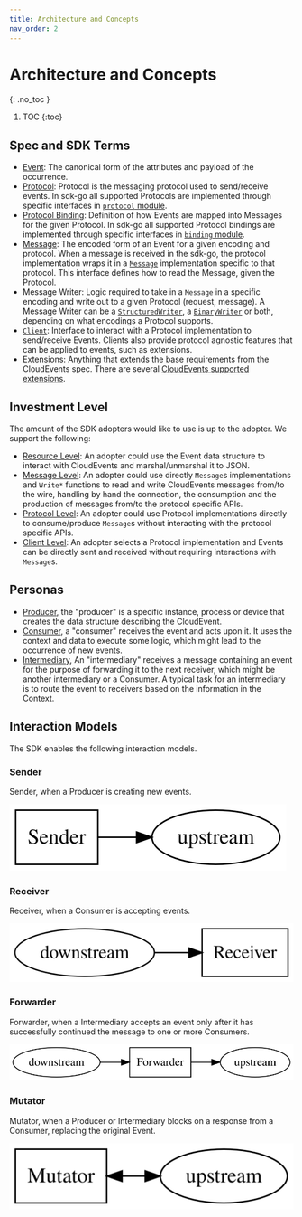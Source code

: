 ```yaml
---
title: Architecture and Concepts
nav_order: 2
---
```


# Architecture and Concepts
{: .no_toc }

1. TOC
{:toc}

## Spec and SDK Terms

- [Event](https://github.com/cloudevents/spec/blob/master/spec.md#event): 
  The canonical form of the attributes and payload of the occurrence.
- [Protocol](https://github.com/cloudevents/spec/blob/master/spec.md#protocol): 
  Protocol is the messaging protocol used to send/receive events. In sdk-go all supported 
  Protocols are implemented through specific interfaces in 
  [`protocol` module](../v2/protocol).
- [Protocol Binding](https://github.com/cloudevents/spec/blob/master/spec.md#protocol-binding): 
  Definition of how Events are mapped into Messages for the given Protocol. In sdk-go all
  supported Protocol bindings are implemented through specific interfaces in 
  [`binding` module](../v2/binding).
- [Message](https://github.com/cloudevents/spec/blob/master/spec.md#message): 
  The encoded form of an Event for a given encoding and protocol. 
  When a message is received in the sdk-go, the protocol implementation wraps it in a 
  [`Message`](../v2/binding/message.go)
  implementation specific to that protocol. This interface defines how to read the Message, 
  given the Protocol.
- Message Writer: Logic required to take in a `Message` in a specific encoding and write out to a
  given Protocol (request, message). A Message Writer can be a 
  [`StructuredWriter`](../v2/binding/structured_writer.go), 
  a [`BinaryWriter`](../v2/binding/binary_writer.go) or both, depending on what encodings a 
  Protocol supports.
- [`Client`](../v2/client/client.go): Interface to interact with a Protocol implementation 
  to send/receive Events. Clients also provide protocol agnostic features that can be 
  applied to events, such as extensions.
- Extensions: Anything that extends the base requirements from the CloudEvents spec. 
  There are several
  [CloudEvents supported extensions](https://github.com/cloudevents/spec/tree/master/extensions).

## Investment Level

The amount of the SDK adopters would like to use is up to the adopter. We
support the following:

- [Resource Level](event_data_structure.md): An adopter could use the Event data structure to interact with CloudEvents 
  and marshal/unmarshal it to JSON.
- [Message Level](protocol_implementations.md): An adopter could use directly `Message`s implementations and `Write*` functions 
  to read and write CloudEvents messages from/to the wire, handling by hand the connection, the 
  consumption and the production of messages from/to the protocol specific APIs.
- [Protocol Level](protocol_implementations.md): An adopter could use Protocol implementations directly to consume/produce `Message`s
  without interacting with the protocol specific APIs.
- [Client Level](../v2/client/client.go): An adopter selects a Protocol implementation and Events can 
  be directly sent and received without requiring interactions with `Message`s.

## Personas

- [Producer](https://github.com/cloudevents/spec/blob/master/spec.md#producer),
  the "producer" is a specific instance, process or device that creates the data
  structure describing the CloudEvent.
- [Consumer](https://github.com/cloudevents/spec/blob/master/spec.md#consumer),
  a "consumer" receives the event and acts upon it. It uses the context and data
  to execute some logic, which might lead to the occurrence of new events.
- [Intermediary](https://github.com/cloudevents/spec/blob/master/spec.md#intermediary),
  An "intermediary" receives a message containing an event for the purpose of
  forwarding it to the next receiver, which might be another intermediary or a
  Consumer. A typical task for an intermediary is to route the event to
  receivers based on the information in the Context.

## Interaction Models

The SDK enables the following interaction models.

### Sender

Sender, when a Producer is creating new events.

![sender](./images/sender.svg "Sender")

### Receiver

Receiver, when a Consumer is accepting events.

![receiver](./images/receiver.svg "Receiver")

### Forwarder

Forwarder, when a Intermediary accepts an event only after it has successfully
continued the message to one or more Consumers.

![forwarder](./images/forwarder.svg "Forwarder")

### Mutator

Mutator, when a Producer or Intermediary blocks on a response from a Consumer,
replacing the original Event.

![mutator](./images/mutator.svg "Mutator")